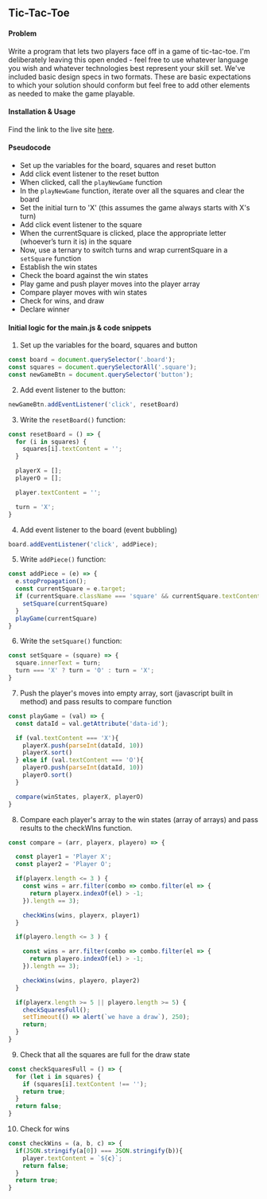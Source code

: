 ## Tic-Tac-Toe

#### Problem

Write a program that lets two players face off in a game of tic-tac-toe. I'm deliberately leaving this open ended - feel free to use whatever language you wish and whatever technologies best represent your skill set. We've included basic design specs in two formats. These are basic expectations to which your solution should conform but feel free to add other elements as needed to make the game playable.

#### Installation & Usage

Find the link to the live site [here](https://celestelayne.github.io/tic-tac-toe-f52/).

#### Pseudocode

- Set up the variables for the board, squares and reset button
- Add click event listener to the reset button
- When clicked, call the `playNewGame` function
- In the `playNewGame` function, iterate over all the squares and clear the board
- Set the initial turn to 'X' (this assumes the game always starts with X's turn)
- Add click event listener to the square
- When the currentSquare is clicked, place the appropriate letter (whoever’s turn it is) in the square
- Now, use a ternary to switch turns and wrap currentSquare in a `setSquare` function
- Establish the win states
- Check the board against the win states
- Play game and push player moves into the player array
- Compare player moves with win states
- Check for wins, and draw
- Declare winner

#### Initial logic for the main.js & code snippets

1. Set up the variables for the board, squares and button

```javascript
const board = document.querySelector('.board');
const squares = document.querySelectorAll('.square');
const newGameBtn = document.querySelector('button');
```

2. Add event listener to the button:

```javascript
newGameBtn.addEventListener('click', resetBoard)
```

3. Write the `resetBoard()` function:

```javascript
const resetBoard = () => {
  for (i in squares) {
    squares[i].textContent = '';
  }

  playerX = [];
  playerO = [];

  player.textContent = '';

  turn = 'X';
}
```

4. Add event listener to the board (event bubbling)

```javascript
board.addEventListener('click', addPiece);
```

5. Write `addPiece()` function:

```javascript
const addPiece = (e) => {
  e.stopPropagation();
  const currentSquare = e.target;
  if (currentSquare.className === 'square' && currentSquare.textContent === ''){
    setSquare(currentSquare)
  }
  playGame(currentSquare)
}
```

6. Write the `setSquare()` function:

```javascript
const setSquare = (square) => {
  square.innerText = turn;
  turn === 'X' ? turn = 'O' : turn = 'X';
}
```

7. Push the player's moves into empty array, sort (javascript built in method) and pass results to compare function

```javascript
const playGame = (val) => {
  const dataId = val.getAttribute('data-id');

  if (val.textContent === 'X'){
    playerX.push(parseInt(dataId, 10))
    playerX.sort()
  } else if (val.textContent === 'O'){
    playerO.push(parseInt(dataId, 10))
    playerO.sort()
  }

  compare(winStates, playerX, playerO)
}
```

8. Compare each player's array to the win states (array of arrays) and pass results to the checkWIns function.

```javascript
const compare = (arr, playerx, playero) => {

  const player1 = 'Player X';
  const player2 = 'Player O';

  if(playerx.length <= 3 ) {
    const wins = arr.filter(combo => combo.filter(el => {
      return playerx.indexOf(el) > -1;
    }).length == 3);

    checkWins(wins, playerx, player1)
  }

  if(playero.length <= 3 ) {

    const wins = arr.filter(combo => combo.filter(el => {
      return playero.indexOf(el) > -1;
    }).length == 3);

    checkWins(wins, playero, player2)
  }

  if(playerx.length >= 5 || playero.length >= 5) {
    checkSquaresFull();
    setTimeout(() => alert(`we have a draw`), 250);
    return;
  }
}
```

9. Check that all the squares are full for the draw state

```javascript
const checkSquaresFull = () => {
  for (let i in squares) {
    if (squares[i].textContent !== '');
    return true;
  }
  return false;
}
```

10. Check for wins

```javascript
const checkWins = (a, b, c) => {
  if(JSON.stringify(a[0]) === JSON.stringify(b)){
    player.textContent = `${c}`;
    return false;
  }
  return true;
}
```

